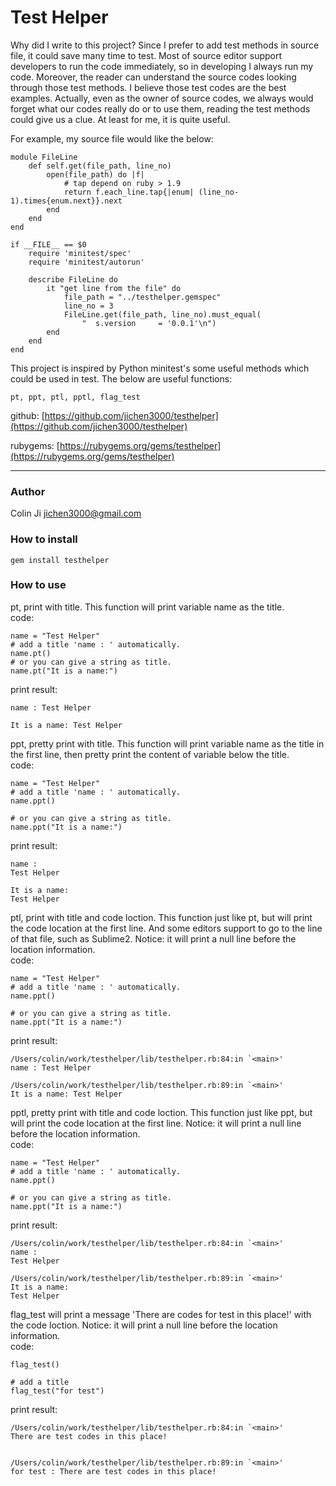 # Test Helper

Why did I write to this project? Since I prefer to add test methods in source file, it could save many time to test.
Most of source editor support developers to run the code immediately, so in developing I always run my code.
Moreover, the reader can understand the source codes looking through those test methods. I believe those test codes are 
the best examples. Actually, even as the owner of source codes, we always would forget what our codes really do or 
to use them, reading the test methods could give us a clue. At least for me, it is quite useful.

For example, my source file would like the below:

    module FileLine
        def self.get(file_path, line_no)
            open(file_path) do |f|
                # tap depend on ruby > 1.9
                return f.each_line.tap{|enum| (line_no-1).times{enum.next}}.next
            end
        end
    end

    if __FILE__ == $0
        require 'minitest/spec'
        require 'minitest/autorun'

        describe FileLine do
            it "get line from the file" do
                file_path = "../testhelper.gemspec"
                line_no = 3
                FileLine.get(file_path, line_no).must_equal(
                    "  s.version     = '0.0.1'\n")
            end
        end
    end

This project is inspired by Python minitest's some useful methods which could be used in test.
The below are useful functions:

    pt, ppt, ptl, pptl, flag_test

github: [https://github.com/jichen3000/testhelper](https://github.com/jichen3000/testhelper)

rubygems: [https://rubygems.org/gems/testhelper](https://rubygems.org/gems/testhelper)

-----------------------

### Author

Colin Ji <jichen3000@gmail.com>


### How to install

    gem install testhelper

### How to use

pt, print with title. This function will print variable name as the title.
<br>code:
    
    name = "Test Helper"
    # add a title 'name : ' automatically.
    name.pt()                       
    # or you can give a string as title.
    name.pt("It is a name:")

print result:

    name : Test Helper

    It is a name: Test Helper

ppt, pretty print with title. This function will print variable name as the title
in the first line, then pretty print the content of variable below the title.
<br>code:
    
    name = "Test Helper"
    # add a title 'name : ' automatically.
    name.ppt()
    
    # or you can give a string as title.
    name.ppt("It is a name:")

print result:

    name : 
    Test Helper

    It is a name: 
    Test Helper

ptl, print with title and code loction. This function just like pt, but will print
the code location at the first line.
And some editors support to go to the line of that file, such as Sublime2.
Notice: it will print a null line before the location information.
<br>code:
    
    name = "Test Helper"
    # add a title 'name : ' automatically.
    name.ppt()   
                        
    # or you can give a string as title.
    name.ppt("It is a name:")

print result:

    /Users/colin/work/testhelper/lib/testhelper.rb:84:in `<main>'
    name : Test Helper
    
    /Users/colin/work/testhelper/lib/testhelper.rb:89:in `<main>'
    It is a name: Test Helper

pptl, pretty print with title and code loction. This function just like ppt, but will print
the code location at the first line.
Notice: it will print a null line before the location information.
<br>code:
    
    name = "Test Helper"
    # add a title 'name : ' automatically.
    name.ppt()
    
    # or you can give a string as title.
    name.ppt("It is a name:")

print result:

    /Users/colin/work/testhelper/lib/testhelper.rb:84:in `<main>'
    name : 
    Test Helper
    
    /Users/colin/work/testhelper/lib/testhelper.rb:89:in `<main>'
    It is a name: 
    Test Helper

flag_test will print a message 'There are codes for test in this place!' with the code loction.
Notice: it will print a null line before the location information.
<br>code:

    flag_test()

    # add a title
    flag_test("for test")

print result:


    /Users/colin/work/testhelper/lib/testhelper.rb:84:in `<main>'
    There are test codes in this place!    


    /Users/colin/work/testhelper/lib/testhelper.rb:89:in `<main>'
    for test : There are test codes in this place!    
